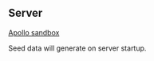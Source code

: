 ## Server

[Apollo sandbox](https://studio.apollographql.com/sandbox/explorer/)

Seed data will generate on server startup.
